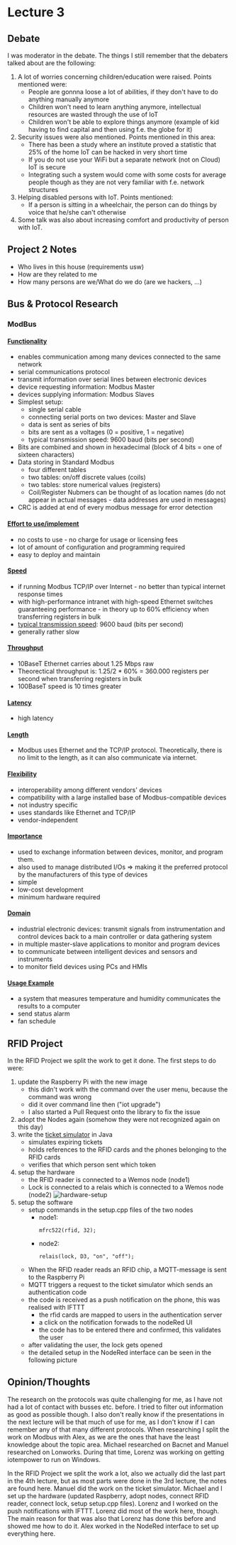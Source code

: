 # Lecture 3
## Debate
I was moderator in the debate. The things I still remember that the debaters talked about are the following:
1. A lot of worries concerning children/education were raised. Points mentioned were:
    - People are gonnna loose a lot of abilities, if they don't have to do anything manually anymore
    - Children won't need to learn anything anymore, intellectual resources are wasted through the use of IoT
    - Children won't be able to explore things anymore (example of kid having to find capital and then using f.e. the globe for it)
2. Security issues were also mentioned. Points mentioned in this area:
    - There has been a study where an institute proved a statistic that 25% of the home IoT can be hacked in very short time
    - If you do not use your WiFi but a separate network (not on Cloud) IoT is secure
    - Integrating such a system would come with some costs for average people though as they are not very familiar with f.e. network structures
3. Helping disabled persons with IoT. Points mentioned:
    - If a person is sitting in a wheelchair, the person can do things by voice that he/she can't otherwise
4. Some talk was also about increasing comfort and productivity of person with IoT.

## Project 2 Notes
- Who lives in this house (requirements usw)
- How are they related to me
- How many persons are we/What do we do (are we hackers, ...)

## Bus & Protocol Research
### ModBus
#### [Functionality](https://www.schneider-electric.com/en/faqs/FA168406/)
- enables communication among many devices connected to the same network
- serial communications protocol
- transmit information over serial lines between electronic devices
- device requesting information: Modbus Master
- devices supplying information: Modbus Slaves
- Simplest setup:
    - single serial cable
    - connecting serial ports on two devices: Master and Slave
    - data is sent as series of bits
    - bits are sent as a voltages (0 = positive, 1 = negative)
    - typical transmission speed: 9600 baud (bits per second)
- Bits are combined and shown in hexadecimal (block of 4 bits = one of sixteen characters)
- Data storing in Standard Modbus
    - four different tables
    - two tables: on/off discrete values (coils)
    - two tables: store numerical values (registers)
    - Coil/Register Nubmers can be thought of as location names (do not appear in actual messages - data addresses are used in messages)
- CRC is added at end of every modbus message for error detection

#### [Effort to use/implement](https://www.setra.com/blog/what-is-the-difference-between-bacnet-modbus-and-lonworks)
- no costs to use - no charge for usage or licensing fees
- lot of amount of configuration and programming required
- easy to deploy and maintain

#### [Speed](http://www.modbus.org/faq.php)
- if running Modbus TCP/IP over Internet - no better than typical internet response times
- with high-performance intranet with high-speed Ethernet switches guaranteeing performance - in theory up to 60% efficiency when transferring registers in bulk
- [typical transmission speed](https://www.schneider-electric.com/en/faqs/FA168406/): 9600 baud (bits per second)
- generally rather slow

#### [Throughput](http://www.modbus.org/faq.php)
- 10BaseT Ethernet carries about 1.25 Mbps raw
- Theorectical throughput is: 1.25/2 * 60% = 360.000 registers per second when transferring registers in bulk
- 100BaseT speed is 10 times greater

#### [Latency](https://en.wikipedia.org/wiki/Modbus)
- high latency

#### [Length]((http://www.modbus.org/faq.php))
- Modbus uses Ethernet and the TCP/IP protocol. Theoretically, there is no limit to the length, as it can also communicate via internet.

#### [Flexibility]((http://www.modbus.org/faq.php))
- interoperability among different vendors' devices
- compatibility with a large installed base of Modbus-compatible devices 
- not industry specific
- uses standards like Ethernet and TCP/IP
- vendor-independent
 
#### [Importance](http://www.modbus.org/faq.php)
 - used to exchange information between devices, monitor, and program them. 
 - also used to manage distributed I/Os
    => making it the preferred protocol by the manufacturers of this type of devices
- simple
- low-cost development
- minimum hardware required

#### [Domain](http://www.modbus.org/faq.php)
- industrial electronic devices: transmit signals from instrumentation and control devices back to a main controller or data gathering system
- in multiple master-slave applications to monitor and program devices
- to communicate between intelligent devices and sensors and instruments
- to monitor field devices using PCs and HMIs

#### [Usage Example](https://www.setra.com/blog/what-is-the-difference-between-bacnet-modbus-and-lonworks)
- a system that measures temperature and humidity communicates the results to a computer
- send status alarm 
- fan schedule

## RFID Project
In the RFID Project we split the work to get it done. The first steps to do were:
1. update the Raspberry Pi with the new image
    - this didn't work with the command over the user menu, because the command was wrong
    - did it over command line then ("iot upgrade")
    - I also started a Pull Request onto the library to fix the issue
2. adopt the Nodes again (somehow they were not recognized again on this day)
3. write the [ticket simulator](../../MQTT%20Ticket%20Simulator) in Java
    - simulates expiring tickets
    - holds references to the RFID cards and the phones belonging to the RFID cards
    - verifies that which person sent which token
4. setup the hardware
    - the RFID reader is connected to a Wemos node (node1)
    - Lock is connected to a relais which is connected to a Wemos node (node2)
    ![hardware-setup](RFID-hardware-setup.jpeg)
5. setup the software
    - setup commands in the setup.cpp files of the two nodes
        - node1:
            ``` 
            mfrc522(rfid, 32);
            ```
        - node2:
            ``` 
            relais(lock, D3, "on", "off");
            ```
    - When the RFID reader reads an RFID chip, a MQTT-message is sent to the Raspberry Pi
    - MQTT triggers a request to the ticket simulator which sends an authentication code
    - the code is received as a push notification on the phone, this was realised with IFTTT
        - the rfid cards are mapped to users in the authentication server
        - a click on the notification forwads to the nodeRed UI
        - the code has to be entered there and confirmed, this validates the user
    - after validating the user, the lock gets opened
    - the detailed setup in the NodeRed interface can be seen in the following picture

## Opinion/Thoughts
The research on the protocols was quite challenging for me, as I have not had a lot of contact with busses etc. before. I tried to filter out information as good as possible though. I also don't really know if the presentations in the next lecture will be that much of use for me, as I don't know if I can remember any of that many different protocols. When researching I split the work on Modbus with Alex, as we are the ones that have the least knowledge about the topic area. Michael researched on Bacnet and Manuel researched on Lonworks. During that time, Lorenz was working on getting iotempower to run on Windows.

In the RFID Project we split the work a lot, also we actually did the last part in the 4th lecture, but as most parts were done in the 3rd lecture, the notes are found here. Manuel did the work on the ticket simulator. Michael and I set up the hardware (updated Raspberry, adopt nodes, connect RFID reader, connect lock, setup setup.cpp files). Lorenz and I worked on the push notifications with IFTTT. Lorenz did most of the work here, though. The main reason for that was also that Lorenz has done this before and showed me how to do it. Alex worked in the NodeRed interface to set up everything here.

